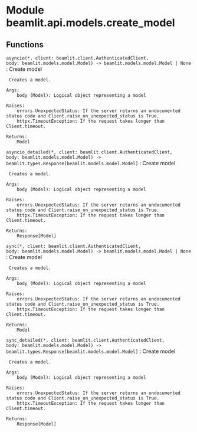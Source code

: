 Module beamlit.api.models.create_model
======================================

Functions
---------

`asyncio(*, client: beamlit.client.AuthenticatedClient, body: beamlit.models.model.Model) ‑> beamlit.models.model.Model | None`
:   Create model
    
     Creates a model.
    
    Args:
        body (Model): Logical object representing a model
    
    Raises:
        errors.UnexpectedStatus: If the server returns an undocumented status code and Client.raise_on_unexpected_status is True.
        httpx.TimeoutException: If the request takes longer than Client.timeout.
    
    Returns:
        Model

`asyncio_detailed(*, client: beamlit.client.AuthenticatedClient, body: beamlit.models.model.Model) ‑> beamlit.types.Response[beamlit.models.model.Model]`
:   Create model
    
     Creates a model.
    
    Args:
        body (Model): Logical object representing a model
    
    Raises:
        errors.UnexpectedStatus: If the server returns an undocumented status code and Client.raise_on_unexpected_status is True.
        httpx.TimeoutException: If the request takes longer than Client.timeout.
    
    Returns:
        Response[Model]

`sync(*, client: beamlit.client.AuthenticatedClient, body: beamlit.models.model.Model) ‑> beamlit.models.model.Model | None`
:   Create model
    
     Creates a model.
    
    Args:
        body (Model): Logical object representing a model
    
    Raises:
        errors.UnexpectedStatus: If the server returns an undocumented status code and Client.raise_on_unexpected_status is True.
        httpx.TimeoutException: If the request takes longer than Client.timeout.
    
    Returns:
        Model

`sync_detailed(*, client: beamlit.client.AuthenticatedClient, body: beamlit.models.model.Model) ‑> beamlit.types.Response[beamlit.models.model.Model]`
:   Create model
    
     Creates a model.
    
    Args:
        body (Model): Logical object representing a model
    
    Raises:
        errors.UnexpectedStatus: If the server returns an undocumented status code and Client.raise_on_unexpected_status is True.
        httpx.TimeoutException: If the request takes longer than Client.timeout.
    
    Returns:
        Response[Model]